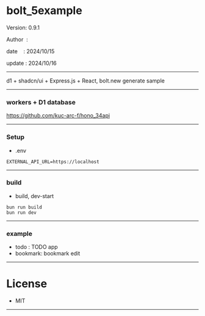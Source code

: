 ﻿# bolt_5example

 Version: 0.9.1

 Author  :
 
 date    : 2024/10/15

 update : 2024/10/16 

***

d1 + shadcn/ui + Express.js + React, bolt.new generate sample

***
### workers + D1 database

https://github.com/kuc-arc-f/hono_34api

***
### Setup
* .env

```
EXTERNAL_API_URL=https://localhost
```

***
### build

* build, dev-start

```
bun run build
bun run dev
```

***
### example

* todo : TODO app
* bookmark: bookmark edit

*** 
# License

* MIT

***

